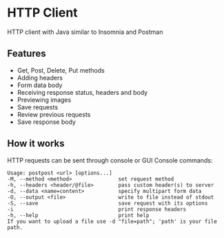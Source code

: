# HTTP Client
HTTP client with Java similar to Insomnia and Postman
## Features
- Get, Post, Delete, Put methods
- Adding headers
- Form data body
- Receiving response status, headers and body
- Previewing images
- Save requests
- Review previous requests
- Save response body

## How it works
HTTP requests can be sent through console or GUI
Console commands:
```text
Usage: postpost <url> [options...]
-M, --method <method>           	set request method
-h, --headers <header/@file>		pass custom header(s) to server
-d, --data <name=content>      		specify multipart form data
-O, --output <file>          		write to file instead of stdout
-S, --save                  		save request with its options
-i                           		print response headers
-h, --help                  		print help
If you want to upload a file use -d "file=path"; 'path' is your file path.
```